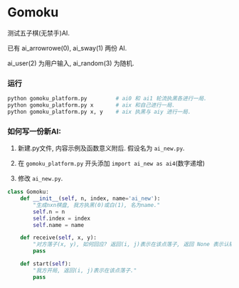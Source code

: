 Gomoku
======

测试五子棋(无禁手)AI.

已有 ai_arrowrowe(0), ai_sway(1) 两份 AI.

ai_user(2) 为用户输入, ai_random(3) 为随机.

### 运行

```bash
python gomoku_platform.py         # ai0 和 ai1 轮流执黑各进行一局.
python gomoku_platform.py x       # aix 和自己进行一局.
python gomoku_platform.py x, y    # aix 执黑与 aiy 进行一局.
```

### 如何写一份新AI:

1. 新建.py文件, 内容示例及函数意义附后. 假设名为 `ai_new.py`.

2. 在 `gomoku_platform.py` 开头添加 `import ai_new as ai4`(数字递增)

3. 修改 `ai_new.py`.

```python
class Gomoku:
    def __init__(self, n, index, name='ai_new'):
        "生成nxn棋盘, 我方执黑(0)或白(1), 名为name."
        self.n = n
        self.index = index
        self.name = name

    def receive(self, x, y):
        "对方落子(x, y), 如何回应? 返回(i, j)表示在该点落子, 返回 None 表示认输."
        pass

    def start(self):
        "我方开局, 返回(i, j)表示在该点落子."
        pass
```

